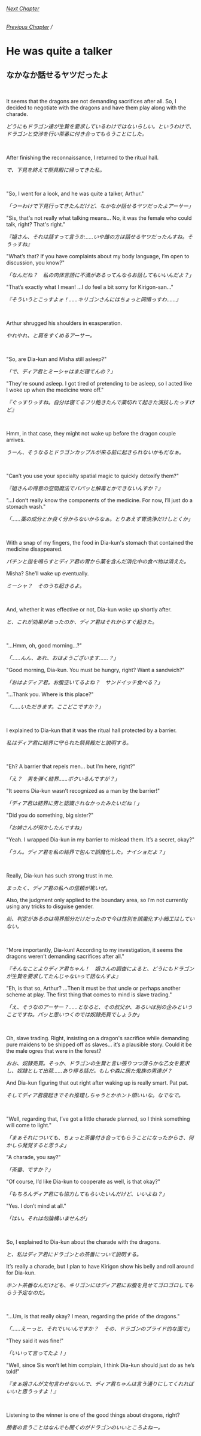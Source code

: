 ###### [Next Chapter](./chapter_0255.md)
###### [Previous Chapter](./chapter_0253.md)&nbsp;/&nbsp;

# He was quite a talker

## なかなか話せるヤツだったよ

&nbsp;

It seems that the dragons are not demanding sacrifices after all. So, I decided to negotiate with the dragons and have them play along with the charade.

*どうにもドラゴン達が生贄を要求しているわけではないらしい。というわけで、ドラゴンと交渉を行い茶番に付き合ってもらうことにした。*

&nbsp;

After finishing the reconnaissance, I returned to the ritual hall.

*で、下見を終えて祭具殿に帰ってきた私。*

&nbsp;

"So, I went for a look, and he was quite a talker, Arthur."

*「つーわけで下見行ってきたんだけど、なかなか話せるヤツだったよアーサー」*

"Sis, that's not really what talking means... No, it was the female who could talk, right? That's right."

*『姐さん、それは話すって言うか……いや雌の方は話せるヤツだったんすね。そうっすね』*

"What’s that? If you have complaints about my body language, I’m open to discussion, you know?"

*「なんだね？　私の肉体言語に不満があるってんならお話してもいいんだよ？」*

"That’s exactly what I mean! …I do feel a bit sorry for Kirigon-san…"

*『そういうとこっすよォ！……キリゴンさんにはちょっと同情っすわ……』*

&nbsp;

Arthur shrugged his shoulders in exasperation.

*やれやれ、と肩をすくめるアーサー。*

&nbsp;

"So, are Dia-kun and Misha still asleep?"

*「で、ディア君とミーシャはまだ寝てんの？」*

"They're sound asleep. I got tired of pretending to be asleep, so I acted like I woke up when the medicine wore off."

*『ぐっすりっすね。自分は寝てるフリ飽きたんで薬切れて起きた演技したっすけど』*

&nbsp;

Hmm, in that case, they might not wake up before the dragon couple arrives.

*うーん、そうなるとドラゴンカップルが来る前に起きられないかもだなぁ。*

&nbsp;

"Can’t you use your specialty spatial magic to quickly detoxify them?"

*『姐さんの得意の空間魔法でパパッと解毒とかできないんすか？』*

"…I don’t really know the components of the medicine. For now, I’ll just do a stomach wash."

*「……薬の成分とか良く分からないからなぁ。とりあえず胃洗浄だけしとくか」*

&nbsp;

With a snap of my fingers, the food in Dia-kun's stomach that contained the medicine disappeared.

*パチンと指を鳴らすとディア君の胃から薬を含んだ消化中の食べ物は消えた。*

Misha? She’ll wake up eventually.

*ミーシャ？　そのうち起きるよ。*

&nbsp;

And, whether it was effective or not, Dia-kun woke up shortly after.

*と、これが効果があったのか、ディア君はそれからすぐ起きた。*

&nbsp;

"…Hmm, oh, good morning…?"

*「……んん、あれ、おはようございます……？」*

"Good morning, Dia-kun. You must be hungry, right? Want a sandwich?"

*「おはよディア君。お腹空いてるよね？　サンドイッチ食べる？」*

"…Thank you. Where is this place?"

*「……いただきます。ここどこですか？」*

&nbsp;

I explained to Dia-kun that it was the ritual hall protected by a barrier.

*私はディア君に結界に守られた祭具殿だと説明する。*

&nbsp;

"Eh? A barrier that repels men… but I’m here, right?"

*「え？　男を弾く結界……ボクいるんですが？」*

"It seems Dia-kun wasn’t recognized as a man by the barrier!"

*「ディア君は結界に男と認識されなかったみたいだね！」*

"Did you do something, big sister?"

*「お姉さんが何かしたんですね」*

"Yeah. I wrapped Dia-kun in my barrier to mislead them. It’s a secret, okay?"

*「うん。ディア君を私の結界で包んで誤魔化した。ナイショだよ？」*

&nbsp;

Really, Dia-kun has such strong trust in me.

*まったく、ディア君の私への信頼が篤いぜ。*

Also, the judgment only applied to the boundary area, so I’m not currently using any tricks to disguise gender.

*尚、判定があるのは境界部分だけだったので今は性別を誤魔化す小細工はしていない。*

&nbsp;

"More importantly, Dia-kun! According to my investigation, it seems the dragons weren’t demanding sacrifices after all."

*『そんなことよりディア君ちゃん！　姐さんの調査によると、どうにもドラゴンが生贄を要求してたんじゃないって話なんすよ』*

"Eh, is that so, Arthur? …Then it must be that uncle or perhaps another scheme at play. The first thing that comes to mind is slave trading."

*「え、そうなのアーサー？……となると、その叔父か、あるいは別の企みということですね。パッと思いつくのでは奴隷売買でしょうか」*

&nbsp;

Oh, slave trading. Right, insisting on a dragon's sacrifice while demanding pure maidens to be shipped off as slaves… it’s a plausible story. Could it be the male ogres that were in the forest?

*おお、奴隷売買。そっか、ドラゴンの生贄と言い張りつつ清らかな乙女を要求し、奴隷として出荷……あり得る話だ。もしや森に居た鬼族の男達が？*

And Dia-kun figuring that out right after waking up is really smart. Pat pat.

*そしてディア君寝起きでそれ推理しちゃうとかホント頭いいな。なでなで。*

&nbsp;

"Well, regarding that, I’ve got a little charade planned, so I think something will come to light."

*「まぁそれについても、ちょっと茶番付き合ってもらうことになったからさ、何かしら発覚すると思うよ」*

"A charade, you say?"

*「茶番、ですか？」*

"Of course, I’d like Dia-kun to cooperate as well, is that okay?"

*「もちろんディア君にも協力してもらいたいんだけど、いいよね？」*

"Yes. I don’t mind at all."

*「はい。それは勿論構いませんが」*

&nbsp;

So, I explained to Dia-kun about the charade with the dragons.

*と、私はディア君にドラゴンとの茶番について説明する。*

It’s really a charade, but I plan to have Kirigon show his belly and roll around for Dia-kun.

*ホント茶番なんだけども、キリゴンにはディア君にお腹を見せてゴロゴロしてもらう予定なのだ。*

&nbsp;

"…Um, is that really okay? I mean, regarding the pride of the dragons."

*「……えーっと、それでいいんですか？　その、ドラゴンのプライド的な面で」*

"They said it was fine!"

*「いいって言ってたよ！」*

"Well, since Sis won’t let him complain, I think Dia-kun should just do as he’s told!"

*『まぁ姐さんが文句言わせないんで、ディア君ちゃんは言う通りにしてくれればいいと思うっすよ！』*

&nbsp;

Listening to the winner is one of the good things about dragons, right?

*勝者の言うことはなんでも聞くのがドラゴンのいいところよねー。*
